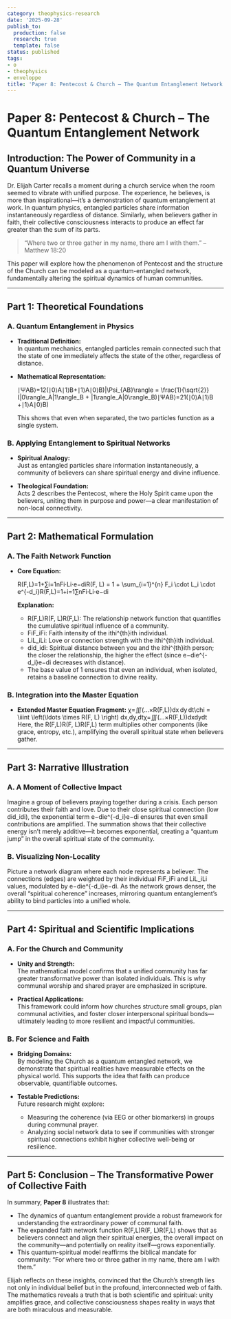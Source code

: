 ```yaml
---
category: theophysics-research
date: '2025-09-28'
publish_to:
  production: false
  research: true
  template: false
status: published
tags:
- o
- theophysics
- enveloppe
title: 'Paper 8: Pentecost & Church – The Quantum Entanglement Network'
---
```

   
# Paper 8: Pentecost & Church – The Quantum Entanglement Network   
   
## Introduction: The Power of Community in a Quantum Universe   
   
Dr. Elijah Carter recalls a moment during a church service when the room seemed to vibrate with unified purpose. The experience, he believes, is more than inspirational—it’s a demonstration of quantum entanglement at work. In quantum physics, entangled particles share information instantaneously regardless of distance. Similarly, when believers gather in faith, their collective consciousness interacts to produce an effect far greater than the sum of its parts.   
   
> “Where two or three gather in my name, there am I with them.” – Matthew 18:20   
   
This paper will explore how the phenomenon of Pentecost and the structure of the Church can be modeled as a quantum-entangled network, fundamentally altering the spiritual dynamics of human communities.   
   
   
---   
   
## Part 1: Theoretical Foundations   
   
### A. Quantum Entanglement in Physics   
   
   
- **Traditional Definition:**     
    In quantum mechanics, entangled particles remain connected such that the state of one immediately affects the state of the other, regardless of distance.   
       
   
- **Mathematical Representation:**   
       
    ∣ΨAB⟩=12(∣0⟩A∣1⟩B+∣1⟩A∣0⟩B)|\Psi_{AB}\rangle = \frac{1}{\sqrt{2}}(|0\rangle_A|1\rangle_B + |1\rangle_A|0\rangle_B)∣ΨAB​⟩=2​1​(∣0⟩A​∣1⟩B​+∣1⟩A​∣0⟩B​)   
       
    This shows that even when separated, the two particles function as a single system.   
       
   
### B. Applying Entanglement to Spiritual Networks   
   
   
- **Spiritual Analogy:**     
    Just as entangled particles share information instantaneously, a community of believers can share spiritual energy and divine influence.   
       
   
- **Theological Foundation:**     
    Acts 2 describes the Pentecost, where the Holy Spirit came upon the believers, uniting them in purpose and power—a clear manifestation of non-local connectivity.   
       
   
   
---   
   
## Part 2: Mathematical Formulation   
   
### A. The Faith Network Function   
   
   
- **Core Equation:**   
       
    R(F,L)=1+∑i=1nFi⋅Li⋅e−diR(F, L) = 1 + \sum_{i=1}^{n} F_i \cdot L_i \cdot e^{-d_i}R(F,L)=1+i=1∑n​Fi​⋅Li​⋅e−di​   
       
    **Explanation:**   
       
   
    - R(F,L)R(F, L)R(F,L): The relationship network function that quantifies the cumulative spiritual influence of a community.   
    - FiF_iFi​: Faith intensity of the ithi^{th}ith individual.   
    - LiL_iLi​: Love or connection strength with the ithi^{th}ith individual.   
    - did_idi​: Spiritual distance between you and the ithi^{th}ith person; the closer the relationship, the higher the effect (since e−die^{-d_i}e−di​ decreases with distance).   
    - The base value of 1 ensures that even an individual, when isolated, retains a baseline connection to divine reality.   
   
### B. Integration into the Master Equation   
   
   
- **Extended Master Equation Fragment:** χ=∭(…×R(F,L))dx dy dt\chi = \iiint \left(\ldots \times R(F, L) \right) dx\,dy\,dtχ=∭(…×R(F,L))dxdydt Here, the R(F,L)R(F, L)R(F,L) term multiplies other components (like grace, entropy, etc.), amplifying the overall spiritual state when believers gather.   
   
   
---   
   
## Part 3: Narrative Illustration   
   
### A. A Moment of Collective Impact   
   
Imagine a group of believers praying together during a crisis. Each person contributes their faith and love. Due to their close spiritual connection (low did_idi​), the exponential term e−die^{-d_i}e−di​ ensures that even small contributions are amplified. The summation shows that their collective energy isn’t merely additive—it becomes exponential, creating a “quantum jump” in the overall spiritual state of the community.   
   
### B. Visualizing Non-Locality   
   
Picture a network diagram where each node represents a believer. The connections (edges) are weighted by their individual FiF_iFi​ and LiL_iLi​ values, modulated by e−die^{-d_i}e−di​. As the network grows denser, the overall “spiritual coherence” increases, mirroring quantum entanglement’s ability to bind particles into a unified whole.   
   
   
---   
   
## Part 4: Spiritual and Scientific Implications   
   
### A. For the Church and Community   
   
   
- **Unity and Strength:**     
    The mathematical model confirms that a unified community has far greater transformative power than isolated individuals. This is why communal worship and shared prayer are emphasized in scripture.   
       
   
- **Practical Applications:**     
    This framework could inform how churches structure small groups, plan communal activities, and foster closer interpersonal spiritual bonds—ultimately leading to more resilient and impactful communities.   
       
   
### B. For Science and Faith   
   
   
- **Bridging Domains:**     
    By modeling the Church as a quantum entangled network, we demonstrate that spiritual realities have measurable effects on the physical world. This supports the idea that faith can produce observable, quantifiable outcomes.   
       
   
- **Testable Predictions:**     
    Future research might explore:   
       
   
    - Measuring the coherence (via EEG or other biomarkers) in groups during communal prayer.   
    - Analyzing social network data to see if communities with stronger spiritual connections exhibit higher collective well-being or resilience.   
   
   
---   
   
## Part 5: Conclusion – The Transformative Power of Collective Faith   
   
In summary, **Paper 8** illustrates that:   
   
   
- The dynamics of quantum entanglement provide a robust framework for understanding the extraordinary power of communal faith.   
- The expanded faith network function R(F,L)R(F, L)R(F,L) shows that as believers connect and align their spiritual energies, the overall impact on the community—and potentially on reality itself—grows exponentially.   
- This quantum-spiritual model reaffirms the biblical mandate for community: “For where two or three gather in my name, there am I with them.”   
   
Elijah reflects on these insights, convinced that the Church’s strength lies not only in individual belief but in the profound, interconnected web of faith. The mathematics reveals a truth that is both scientific and spiritual: unity amplifies grace, and collective consciousness shapes reality in ways that are both miraculous and measurable.